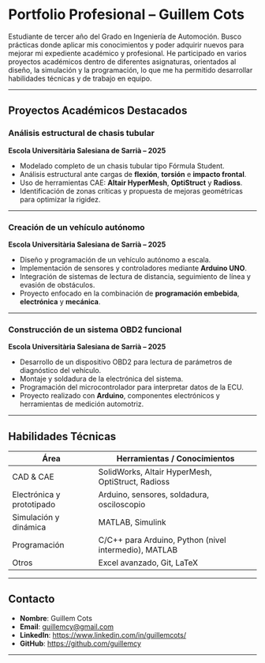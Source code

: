 #  Portfolio Profesional – Guillem Cots

Estudiante de tercer año del Grado en Ingeniería de Automoción. Busco prácticas donde aplicar mis conocimientos y poder adquirir nuevos para mejorar mi expediente académico y profesional. 
He participado en varios proyectos académicos dentro de diferentes asignaturas, orientados al diseño, la simulación y la programación, 
lo que me ha permitido desarrollar habilidades técnicas y de trabajo en equipo.


---

##  Proyectos Académicos Destacados

###  Análisis estructural de chasis tubular  
**Escola Universitària Salesiana de Sarrià – 2025**  
- Modelado completo de un chasis tubular tipo Fórmula Student.  
- Análisis estructural ante cargas de **flexión**, **torsión** e **impacto frontal**.  
- Uso de herramientas CAE: **Altair HyperMesh**, **OptiStruct** y **Radioss**.  
- Identificación de zonas críticas y propuesta de mejoras geométricas para optimizar la rigidez.

---

###  Creación de un vehículo autónomo  
**Escola Universitària Salesiana de Sarrià – 2025**  
- Diseño y programación de un vehículo autónomo a escala.  
- Implementación de sensores y controladores mediante **Arduino UNO**.  
- Integración de sistemas de lectura de distancia, seguimiento de línea y evasión de obstáculos.  
- Proyecto enfocado en la combinación de **programación embebida**, **electrónica** y **mecánica**.

---

###  Construcción de un sistema OBD2 funcional  
**Escola Universitària Salesiana de Sarrià – 2025**  
- Desarrollo de un dispositivo OBD2 para lectura de parámetros de diagnóstico del vehículo.  
- Montaje y soldadura de la electrónica del sistema.  
- Programación del microcontrolador para interpretar datos de la ECU.  
- Proyecto realizado con **Arduino**, componentes electrónicos y herramientas de medición automotriz.

---

##  Habilidades Técnicas

| Área | Herramientas / Conocimientos |
|------|-------------------------------|
| CAD & CAE | SolidWorks, Altair HyperMesh, OptiStruct, Radioss |
| Electrónica y prototipado | Arduino, sensores, soldadura, osciloscopio |
| Simulación y dinámica | MATLAB, Simulink |
| Programación | C/C++ para Arduino, Python (nivel intermedio), MATLAB |
| Otros | Excel avanzado, Git, LaTeX |


---

##  Contacto

- **Nombre**: Guillem Cots  
- **Email**: guillemcy@gmail.com  
- **LinkedIn**: https://www.linkedin.com/in/guillemcots/ 
- **GitHub**: https://github.com/guillemcy

---
